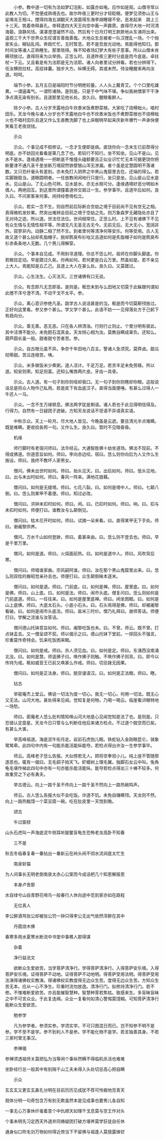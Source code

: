 <!-- { "loadSidebar": true } -->
　　小参。教中道一切有为法如梦幻泡影。如露亦如电。应作如是观。山僧寻常以此教人为切。不觉便成熟境去也。故尔昨夜三更时分才轻眨眼。便梦见须弥山王与娑竭龙王相斗。搅得四海五湖翻天大浪震得东海李胡睡寝不安。恶发起来　跳上三十三天。筑着帝释鼻孔。帝释遣四大天王向空中轰一声霹雳。直得尽大地一时河清海晏。浪静风恬。湛湛澄澄凝然不动。然后有个日月灯明王款款地从东涌将出来。遥观三千大千世界众生叹谓言善哉善哉。大地众生总被者一队汉搅乱一场。个个抛家失业。糊钻乱闯。奔趋忙忙。无时暂息。若不是吾放光动地。焉能得他知归。那时间汝等诸人正熟睡生。那里晓得。殊不知者场幻梦大有些子意事。所以山僧未肯瞒顸放过。直得将来为众举扬。正恁么时。且道昨夜三更时分底是而今底是。卓拄杖一下云。又且看是有为法耶是无为法耶。诸人向者里试分辨看。若也分辨得下。任汝横担拄杖。高挂钵囊。独步大方。纵横无碍。其或未然。待汝睡醒来再向汝道。呵呵。

　　端节小参。五月五日是端阳时节分明绝较量。人人头上戴青艾。个个口里吃雄黄。一谓逼毒气。一谓殄诸殃。是则是。只是于中气味不堪。争似我衲僧家干干净净点滴无染有别长。且道那里见他长处。良久曰。醒眼看醉人。

　　除夕小参。古人分岁烹露地白牛炊黍米饭煮野菜根。大家吃了烧榾柮火。唱村田乐。天龙今晚与诸人分岁也不烹露地白牛也不炊黍米饭也不煮野菜根也不烧榾柮火也不唱村田乐且道又作么生直教洗脚了也上床眠明早起来庆新年爆竹一声承快便笑看王老夜烧钱。

　　示众

　　示众。个事见成不假修证。一念才生便即是病。直饶你向一念未生已前荐得分明底。亦不妨回光看看是第几念了也。若较行不知行。坐不知坐。见山不是山。见水不是水。逢缘遇境一一把断底不惟撞头磕额要且正似业识忙忙无本可据更饶你把断要津不通凡圣千差坐断万境寂然铁壁银山浑无渗漏。者个虽是定慧圆明不落诸数。又只恐纤毫头有差别。亦未免打入阴界之中黑山鬼窟里去在。还端的得么。若实脚跟稳当。道眼圆明者。一任放教闲闲地行只是行。坐只是坐。见山是山见水是水。见山是山。了无山色可辨。见水是水。亦无水相可分。逢缘遇境好恶分明如木偶人。两绝回互。到这里所谓撞着道伴交肩过一生。参学事毕。且道毕后如何。良久曰。不问家客来何事。闲持经卷倚松立。

　　示众。若实一念不生。则自然前后际断合空劫之境于目前尚不见有空无之相。真得微机发妙果。然突出难辨会目前之境于空劫之先。则万象森罗无藏隐处亦且了无对待之迹。所以道。世法住法位。世间相常住。正恁么时。上不见有诸佛下不见有众生情与无情性相平等。所谓无凡无圣无古无今。无前无后。无大无小。宽阔非外。寂寥非内。动静二相了然不生。到者里何等清净何等安乐。何等受用。古人无故又道个甚么拈却炙脂帽子。脱却鹘臭布衫咄又且道如何是炙脂帽子如何是鹘臭布衫赤条条地人无数。几个男儿得解穿。

　　示众。个事本自见成。不用别寻道理。你总不恁么时。祖师在你脚头脚底。你若眼目定动。早是蹉过久矣。你再如何。若何更是白云万里。然虽如是。若不亲见上大人。焉能知是丘乙己。且道上大人在甚么处。良久曰。又莫蹉过。

　　示众。心生法生。心灭法灭。三世诸佛有口无说。

　　示众。有念即凡无念即圣。是则是。秪恐未到与么田地又切莫于此躲跟何谓如此搅不浑兮澄不清。不动干戈不太平。参。

　　示众。离心意识参绝凡圣。路学古人说话甚是的当。秪是而今切莫颟顸放过。正好向这里看。参又参个甚么。学又学个甚么。此语不妨一一见得落处方于己躬下有趋向分。

　　示众。善无善。恶无恶。只在各人辨清浊。行则行止则止。个里分明有彼此。其中泾渭不能分。未免鋀石混真金。天龙倾心相为汝。莫教自瞒成辜负。还知么。葫芦圆长虽一般。甜者甜兮苦者苦。参。

　　示众。自古根元虽不异。争奈千年田地八百主。警诸人急须究。莫莽卤。甜瓜彻蒂甜。苦瓜连根苦。咦。

　　示众。米多做饭米少煮粥。道人活计。千足万足。若贪丰足未免劳碌。所以道。知安则荣。知足则富。还知么嘴唇两片皮。牙齿一具骨。

　　示众。古人道。有一句子到你则哑却我口。无一句子到你则瞎却你眼。这般说话总是将众人物作己私用。若是皮下有血底汉子。直得当面便唾。有甚么过得人一牛还人一马。

　　示众。一念不生万缘顿息。佛法两字犹是剩语。诸人若也于此见得明信得及。行得力。自然有一日疑团子迸破。方知天龙说话不诳语不异语真实语。

　　中秋示众。天上一轮月。尽大地人皆见。今晚虽是云遮。要且清光半点难瞒。既是难瞒。更收拾各照一句。又作么生。良久曰。暂时不见暗昏昏。

　　机缘

　　师行脚时有老宿问师曰。法华经云。大通智胜佛十劫坐道场。佛法不现前。不得成佛道。你道意旨如何。师曰。李向赤边咬。宿曰。恁么则你向后为人又作么生施设。师曰。我终不教坏人家男女。

　　僧问。佛未出世时如何。师曰。抬头见天。曰。出后如何。师曰。低头见地。曰。出与未出时如何。师曰。春风一阵来。满地花狼藉。

　　僧问曰。如何是无缝塔。师曰。七花八裂。曰。如何是塔中人。师曰。七颠八倒。曰。恁么则某甲不着便。师曰。知过必改。

　　僧问曰。洪钟未扣时如何。师曰。闲。曰。已扣时如何。师曰。响。曰。扣与未扣时如何。师便打曰。谁教汝与么颠倒见。

　　僧问曰。枯木花开时如何。师曰。试摘一朵来看。曰。直得某甲无下手处。师曰。谢阇黎供养。

　　僧问。万水千山如何登踄。师曰。着甚来由。曰。恁么则不登去也。师曰。早是千里万里。

　　僧问。如何是道。师曰。火熇面前热。曰。如何是道中人。师曰。风吹背后寒。

　　僧问曰。师唱谁家曲。宗风嗣阿谁。师曰。汝在那个黑山鬼窟里出来。曰。恁么则双桂的裔昭觉亲孙去也。师便打曰。众生颠倒昧本逐末。

　　僧问曰。如何是道。师曰。门前底。曰。如何是禅。师曰。屋里底。曰。如何是佛。师曰。山上底。曰。如何是法。师曰。闹市头底。僧复问曰。恁么则如何是门前底道。师曰。一任往来。曰。如何是屋里底禅。师曰。闲坐困眠。曰。如何是山上底佛。师曰。大底太石头。小底小石头。曰。石头焉得是佛。师曰。却被阇黎看破。曰。如何是闹市头底法。师曰。盐米三时价。僧乃礼拜曰。谢师答话。师便打曰。学解之流谁与汝答话。

　　僧问德山托钵意旨如何。师曰。阇黎吃饭也未。曰。不曾。师云。既不曾。打点钵盂去。又一僧呈颂不契。师以偈示之曰。德山托钵下堂前。一拶回头不强言。珍重莫作奇特会。饥来吃饭困来眠。

　　僧问曰。如何是戒。师曰。杀人须见血。曰。如何是定。师曰。东涌西没南涌北没。曰。如何是慧。师竖拂子曰。唤作拂子则触。不唤作拂子则背。曰。即今以传持为戒。秪如威音王已前又唤甚么作戒。师曰。切忌拨无因果。

　　僧问曰。如何是正法身。师曰。脱空谩语汉。曰。如何是正法眼。师曰。瞎。

　　拈古

　　举密庵杰上堂云。佛说一切法为度一切心。我无一切心。何用一切法。既无心又无法。山河大地。甚处得来见闻。觉知复是何物。乃喝一喝云。临崖看浒眼特地一场愁。

　　师曰。密庵老人恁么批判情知唤山河大地是心见闻觉知是法了也。是则是。只恐错认定盘星。天龙今日只管与么判断任他后来诸方检点。不过道个脱空而已矣。有甚么大害。

　　举高峰祖道。海底泥牛衔月走。岩前石虎抱儿眠。铁蛇钻入金刚眼昆仑。骑象鹭鸶牵。此四句中内有一句能杀能活能纵能夺。若检点得出许汝一生参学事毕。

　　师云。高峰老子恁么告报。大似傍若无人。把将空拳诳小儿。纯上座不管随邪逐恶也。辄有一偈曰。无毛鹞子拍天飞。虾蟆树上理毛翼。独脚石女云中叫。兔角龟毛堪作梯此四句中亦有一句亦能杀能活能纵。能夺若检点得出三十棒不较多。何故重赏之下必有勇夫。

　　举古德云。向上一路千圣不传向上一路千圣不然向上一路热碗鸣声。

　　师云。古人恁么告报大似不会吃饭。诈道不饥。未免自赚瞒顸。天龙则不然。向上一路热糍馍一个菜豆腐一碗。吃在肚皮里一天饱到晚。

　　颂古

　　牛过窗棂

山头石虎叫一声海底泥牛侧耳听跛鳖盲龟生恐怖老龙高卧不知春

　　三不是

秋去冬临春复春一番拈出一番新云在岭头闲不彻水流涧底太忙生

　　南泉斩猫

为人间事长无明老倒南泉太赤心公案而今成话杷几个知恩解报恩

　　本身卢舍那

水自绿兮山自青野花啼鸟一般春行人休向途中觅到家亦如在路程

　　无位真人

李公醉酒骂张公却被张公罚一钟只得李公无出气依然浑醉在其中

　　丹霞烧木佛

春寒多雨水夏寒水断流中书堂中事樵人那得谋

　　杂着

　　净行益法文

　　欲断众生爱欲苦。当学菩萨清净行。学得菩萨清净行。入得菩萨安乐境。入得菩萨安乐境。证得菩萨不动地。证得菩萨不动地明。得菩萨受用法明。得菩萨受用法演得诸佛权实教演。得诸佛权实教度得无边众生苦。度得无边众生苦。方知众生苦无本。应从一心不净生。珍重时流勿放逸。清净行门。拟修持清净行门。若不修。不惟难断爱欲苦。亦且能摧智慧种。智慧种芽若焦枯。致感来生。多盲昧盲昧之中不可言众业。于此复连绵。众业一复看何如清心警惕莫馍糊。可知菩萨清净行能断众生爱欲苦。

　　勉参学

　　凡为参学者。参须实参。学须实学。不可只图混日而已。岂不知参不明不是参。学不至不是学。参不到利人不是参。学不能化物不是学。若言独善其身。不若三家村里无事汉。

　　参禅偈

参禅须透祖师关莫把弘为当等闲个事纵然瞒不得临机杀活也难难

坐卧经行总一般其中有别隔千山工夫未得入头处切忌高心把自瞒

　　示众

玄玄玄又更玄玄鼻孔分明在目前历历见成犹不荐可怜掘地觅青天

觌体分明一句奇包含万有别无欺虽然本是见成事也要男儿各自知

一事无心万事休纤毫着意个中仇顺天如理干戈息莫与空王作对头

个事未明先习定西天外道并同俦疑团打破方堪养莫学狂徒自任休

通身似口吹毛剑万物如何得近傍当下不留佛与祖逢人莫擅露锋铓

